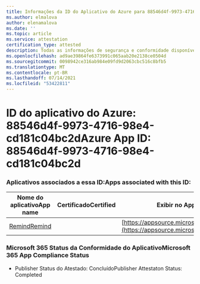 ```yaml
---
title: Informações da ID do Aplicativo do Azure para 88546d4f-9973-4716-98e4-cd181c04bc2d
ms.author: elmalova
author: elenamalova
ms.date: ''
ms.topic: article
ms.service: attestation
certification_type: attested
description: Todas as informações de segurança e conformidade disponíveis para 88546d4f-9973-4716-98e4-cd181c04bc2d.
ms.openlocfilehash: ad9ae39864fe6373991c065aab20e2138ce0504d
ms.sourcegitcommit: 0098942ce316ab984e09fd9d2063cbc516c8bfb5
ms.translationtype: MT
ms.contentlocale: pt-BR
ms.lasthandoff: 07/14/2021
ms.locfileid: "53422811"
---
```

# <a name="azure-app-id-88546d4f-9973-4716-98e4-cd181c04bc2d"></a><span data-ttu-id="ad6db-103">ID do aplicativo do Azure: 88546d4f-9973-4716-98e4-cd181c04bc2d</span><span class="sxs-lookup"><span data-stu-id="ad6db-103">Azure App ID: 88546d4f-9973-4716-98e4-cd181c04bc2d</span></span>


### <a name="apps-associated-with-this-id"></a><span data-ttu-id="ad6db-104">Aplicativos associados a essa ID:</span><span class="sxs-lookup"><span data-stu-id="ad6db-104">Apps associated with this ID:</span></span>
| <span data-ttu-id="ad6db-105">**Nome do aplicativo**</span><span class="sxs-lookup"><span data-stu-id="ad6db-105">**App name**</span></span> | <span data-ttu-id="ad6db-106">**Certificado**</span><span class="sxs-lookup"><span data-stu-id="ad6db-106">**Certified**</span></span> | <span data-ttu-id="ad6db-107">**Exibir no AppSource**</span><span class="sxs-lookup"><span data-stu-id="ad6db-107">**View in AppSource**</span></span> |
|-|-|-|
| [<span data-ttu-id="ad6db-108">Remind</span><span class="sxs-lookup"><span data-stu-id="ad6db-108">Remind</span></span>](https://docs.microsoft.com/en-us/microsoft-365-app-certification/forward/WA200001444) |  | [https://appsource.microsoft.com/product/office/WA200001444](https://appsource.microsoft.com/product/office/WA200001444) |

### <a name="microsoft-365-app-compliance-status"></a><span data-ttu-id="ad6db-109">Microsoft 365 Status da Conformidade do Aplicativo</span><span class="sxs-lookup"><span data-stu-id="ad6db-109">Microsoft 365 App Compliance Status</span></span>
- <span data-ttu-id="ad6db-110">Publisher Status do Atestado: Concluído</span><span class="sxs-lookup"><span data-stu-id="ad6db-110">Publisher Attestaton Status: Completed</span></span>

